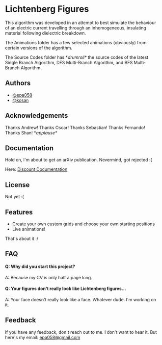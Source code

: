 
# Lichtenberg Figures

This algorithm was developed in an attempt to best simulate the behaviour of an electric current travelling through an inhomogeneous, insulating material following dielectric breakdown.

The Animations folder has a few selected animations (obviously) from certain versions of the algorithm.

The Source Codes folder has \**drumroll\** the source codes of the latest Single Branch Algorithm, DFS Multi-Branch Algorithm, and BFS Multi-Branch Algorithm.


## Authors

- [@epa058](https://github.com/epa058)
- [@kosan](https://github.com/shan-gao5)


## Acknowledgements

 Thanks Andrew! Thanks Oscar! Thanks Sebastian! Thanks Fernando! Thanks Shan! \**applause\**


## Documentation

Hold on, I'm about to get an arXiv publication. Nevermind, got rejected :( 

Here: [Discount Documentation](https://github.com/epa058/Lichtenberg-Figures/blob/main/Paper%20rejected%20by%20arXiv.pdf)


## License

Not yet :(


## Features

- Create your own custom grids and choose your own starting positions
- Live animations!

That's about it :/


## FAQ

#### Q: Why did you start this project?

A: Because my CV is only half a page long.

#### Q: Your figures don't really look like Lichtenberg figures...

A: Your face doesn't really look like a face. Whatever dude. I'm working on it.


## Feedback

If you have any feedback, don't reach out to me. I don't want to hear it. But here's my email: epa058@gmail.com
